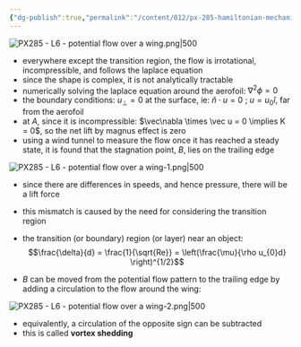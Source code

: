 ```yaml
---
{"dg-publish":true,"permalink":"/content/012/px-285-hamiltonian-mechanics-and-fluid-dynamics/term-2-fluid-dynamics/l-potential-flows/px-285-l6-potential-flow-over-a-wing/","noteIcon":"1","created":"2025-03-06T14:35:10.624+00:00","updated":"2025-03-07T14:22:53.142+00:00"}
---
```


![PX285 - L6 - potential flow over a wing.png|500](/img/user/pics/PX285%20-%20L6%20-%20potential%20flow%20over%20a%20wing.png)

- everywhere except the transition region, the flow is irrotational, incompressible, and follows the laplace equation
- since the shape is complex, it is not analytically tractable
- numerically solving the laplace equation  around the aerofoil: $\nabla^{2} \phi = 0$
- the boundary conditions: $u_{\perp} = 0$ at the surface, ie: $\hat n \cdot u = 0$ ; $u = u_{0} \hat i$, far from the aerofoil
- at $A$, since it is incompressible: $\vec\nabla \times \vec u = 0  \implies K = 0$, so the net lift by magnus effect is zero
- using a wind tunnel to measure the flow once it has reached a steady state, it is found that the stagnation point, $B$, lies on the trailing edge

![PX285 - L6 - potential flow over a wing-1.png|500](/img/user/pics/PX285%20-%20L6%20-%20potential%20flow%20over%20a%20wing-1.png)

- since there are differences in speeds, and hence pressure, there will be a lift force
- this mismatch is caused by the need for considering the transition region
- the transition (or boundary) region (or layer) near an object:
$$\frac{\delta}{d} = \frac{1}{\sqrt{Re}} = \left(\frac{\mu}{\rho u_{0}d} \right)^{1/2}$$

- $B$ can be moved from the potential flow pattern to the trailing edge by adding a circulation to the flow around the wing:

![PX285 - L6 - potential flow over a wing-2.png|500](/img/user/pics/PX285%20-%20L6%20-%20potential%20flow%20over%20a%20wing-2.png)

- equivalently, a circulation of the opposite sign can be subtracted
- this is called **vortex shedding**
